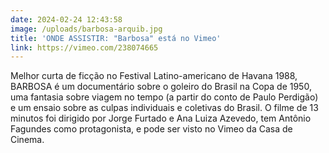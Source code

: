 ```yaml
---
date: 2024-02-24 12:43:58
image: /uploads/barbosa-arquib.jpg
title: 'ONDE ASSISTIR: "Barbosa" está no Vimeo'
link: https://vimeo.com/238074665
---
```

Melhor curta de ficção no Festival Latino-americano de Havana 1988, BARBOSA é um documentário sobre o goleiro do Brasil na Copa de 1950, uma fantasia sobre viagem no tempo (a partir do conto de Paulo Perdigão) e um ensaio sobre as culpas individuais e coletivas do Brasil. O filme de 13 minutos foi dirigido por Jorge Furtado e Ana Luiza Azevedo, tem Antônio Fagundes como protagonista, e pode ser visto no Vimeo da Casa de Cinema.